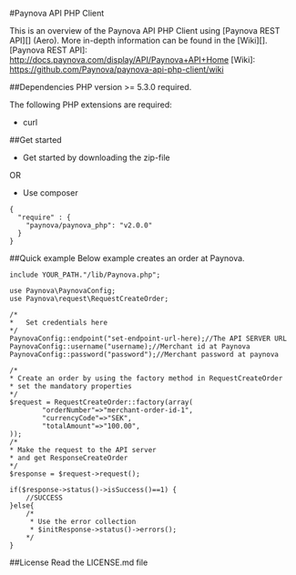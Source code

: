 #Paynova API PHP Client

This is an overview of the Paynova API PHP Client using [Paynova REST API][] (Aero). More in-depth information can be found in the [Wiki][].
[Paynova REST API]: http://docs.paynova.com/display/API/Paynova+API+Home
[Wiki]: https://github.com/Paynova/paynova-api-php-client/wiki

##Dependencies
PHP version >= 5.3.0 required.

The following PHP extensions are required:
* curl

##Get started
* Get started by downloading the zip-file

OR

* Use composer 
```
{
  "require" : {
    "paynova/paynova_php": "v2.0.0"
  }
}
```


##Quick example
Below example creates an order at Paynova.
```
include YOUR_PATH."/lib/Paynova.php";

use Paynova\PaynovaConfig;
use Paynova\request\RequestCreateOrder;

/*
*	Set credentials here
*/
PaynovaConfig::endpoint("set-endpoint-url-here);//The API SERVER URL
PaynovaConfig::username("username);//Merchant id at Paynova
PaynovaConfig::password("password");//Merchant password at paynova

/*
* Create an order by using the factory method in RequestCreateOrder
* set the mandatory properties
*/
$request = RequestCreateOrder::factory(array(
		"orderNumber"=>"merchant-order-id-1",
		"currencyCode"=>"SEK",
		"totalAmount"=>"100.00",
));
/*
* Make the request to the API server
* and get ResponseCreateOrder
*/
$response = $request->request();

if($response->status()->isSuccess()==1) {
	//SUCCESS
}else{
	/*
	 * Use the error collection
	 * $initResponse->status()->errors();
	*/
}
```


##License
Read the LICENSE.md file